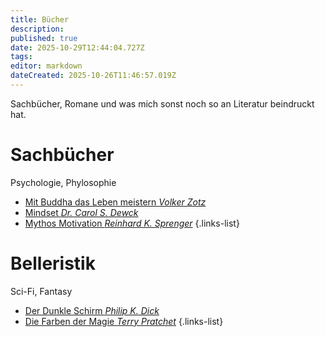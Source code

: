 ```yaml
---
title: Bücher
description: 
published: true
date: 2025-10-29T12:44:04.727Z
tags: 
editor: markdown
dateCreated: 2025-10-26T11:46:57.019Z
---
```


Sachbücher, Romane und was mich sonst noch so an Literatur beindruckt hat.

# Sachbücher

Psychologie, Phylosophie

- [Mit Buddha das Leben meistern *Volker Zotz*](/Bücher/buddhismus-fuer-praktiker)
- [Mindset *Dr. Carol S. Dewck*](/Bücher/mindset)
- [Mythos Motivation *Reinhard K. Sprenger*](/Bücher/mythos-motivation)
{.links-list}

# Belleristik

Sci-Fi, Fantasy

- [Der Dunkle Schirm *Philip K. Dick*](/Bücher/a-scanner-darkly)
- [Die Farben der Magie *Terry Pratchet*](/Bücher/die-farben-der-magie)
{.links-list}
